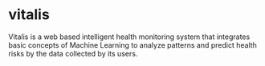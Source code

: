 # vitalis
Vitalis is a web based intelligent health monitoring system that integrates basic concepts of Machine Learning to  analyze patterns and predict health risks by the data collected by its users.
